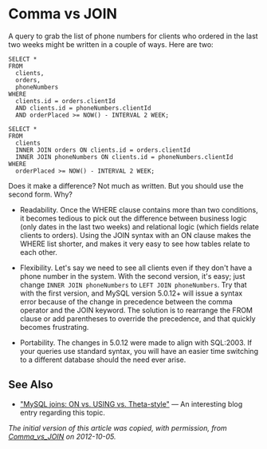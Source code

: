 
# Comma vs JOIN

A query to grab the list of phone numbers for clients who ordered in the last
two weeks might be written in a couple of ways. Here are two:


```
SELECT *
FROM
  clients,
  orders,
  phoneNumbers
WHERE
  clients.id = orders.clientId
  AND clients.id = phoneNumbers.clientId
  AND orderPlaced >= NOW() - INTERVAL 2 WEEK;
```

```
SELECT *
FROM
  clients
  INNER JOIN orders ON clients.id = orders.clientId
  INNER JOIN phoneNumbers ON clients.id = phoneNumbers.clientId
WHERE
  orderPlaced >= NOW() - INTERVAL 2 WEEK;
```

Does it make a difference? Not much as written. But you should use the second
form. Why?


* Readability. Once the WHERE clause contains more than two conditions, it
 becomes tedious to pick out the difference between business logic (only dates
 in the last two weeks) and relational logic (which fields relate clients to
 orders). Using the JOIN syntax with an ON clause makes the WHERE list
 shorter, and makes it very easy to see how tables relate to each other.


* Flexibility. Let's say we need to see all clients even if they don't have
 a phone number in the system. With the second version, it's easy; just
 change `INNER JOIN phoneNumbers` to `LEFT JOIN phoneNumbers`. Try that
 with the first version, and MySQL version 5.0.12+ will issue a syntax error
 because of the change in precedence between the comma operator and the JOIN
 keyword. The solution is to rearrange the FROM clause or add parentheses to
 override the precedence, and that quickly becomes frustrating.


* Portability. The changes in 5.0.12 were made to align with SQL:2003. If
 your queries use standard syntax, you will have an easier time switching to a
 different database should the need ever arise.


## See Also


* ["MySQL joins: ON vs. USING vs. Theta-style"](https://code.openark.org/blog/mysql/mysql-joins-on-vs-using-vs-theta-style) — An interesting blog entry regarding this topic.


*The initial version of this article was copied, with permission, from [Comma_vs_JOIN](https://hashmysql.org/wiki/Comma_vs_JOIN) on 2012-10-05.*

